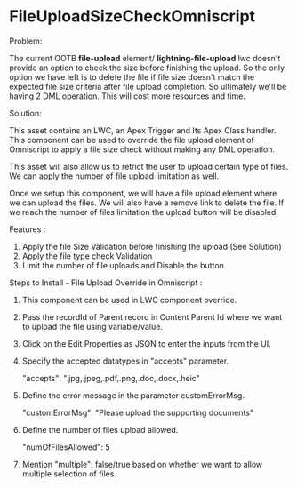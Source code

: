 # FileUploadSizeCheckOmniscript

Problem:

The current OOTB **file-upload** element/ **lightning-file-upload** lwc doesn't provide an option to check the size before finishing the upload. So the only option we have left is to delete the file if file size doesn't match the expected file size criteria after file upload completion. So ultimately we'll be having 2 DML operation. This will cost more resources and time.

Solution:

This asset contains an LWC, an Apex Trigger and Its Apex Class handler. This component can be used to override the file upload element of Omniscript to apply a file size check without making any DML operation.

This asset will also allow us to retrict the user to upload certain type of files.  We can apply the number of file upload limitation as well.

Once we setup this component, we will have a file upload element where we can upload the files. We will also have a remove link to delete the file. If we reach the number of files limitation the upload button will be disabled.

Features :
  1. Apply the file Size Validation before finishing the upload (See Solution)
  2. Apply the file type check Validation
  3. Limit the number of file uploads and Disable the button.

Steps to Install - File Upload Override in Omniscript :

  1. This component can be used in LWC component override.
     
  2. Pass the recordId of Parent record in Content Parent Id where we want to upload the file using variable/value.
     
  3. Click on the Edit Properties as JSON to enter the inputs from the UI.
     
  4. Specify the accepted datatypes in "accepts" parameter.
     
     "accepts": ".jpg,.jpeg,.pdf,.png,.doc,.docx,.heic"
     
  5. Define the error message in the parameter customErrorMsg.

     "customErrorMsg": "Please upload the supporting documents"
     
  7. Define the number of files upload allowed.

     "numOfFilesAllowed": 5
     
  9. Mention "multiple": false/true based on whether we want to allow multiple selection of files.
     


